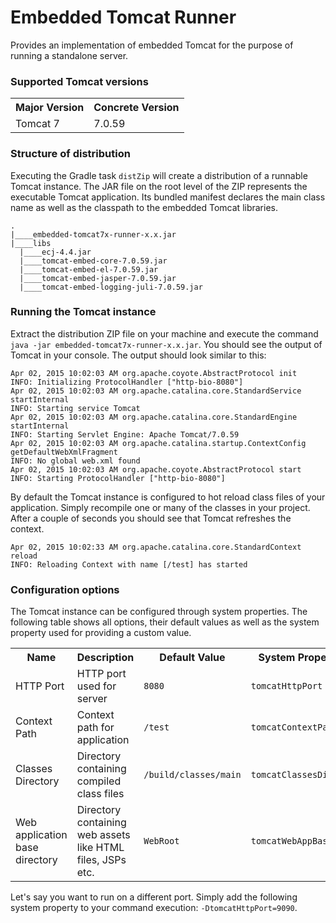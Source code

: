 # Embedded Tomcat Runner

Provides an implementation of embedded Tomcat for the purpose of running a standalone server.

### Supported Tomcat versions

<table>
    <tr>
        <th>Major Version</th>
        <th>Concrete Version</th>
    </tr>
    <tr>
        <td>Tomcat 7</td>
        <td>7.0.59</td>
    </tr>
</table>

### Structure of distribution

Executing the Gradle task `distZip` will create a distribution of a runnable Tomcat instance. The JAR file on the root
level of the ZIP represents the executable Tomcat application. Its bundled manifest declares the main class name as well
as the classpath to the embedded Tomcat libraries.

    .
    |____embedded-tomcat7x-runner-x.x.jar
    |____libs
      |____ecj-4.4.jar
      |____tomcat-embed-core-7.0.59.jar
      |____tomcat-embed-el-7.0.59.jar
      |____tomcat-embed-jasper-7.0.59.jar
      |____tomcat-embed-logging-juli-7.0.59.jar

### Running the Tomcat instance

Extract the distribution ZIP file on your machine and execute the command `java -jar embedded-tomcat7x-runner-x.x.jar`.
You should see the output of Tomcat in your console. The output should look similar to this:

    Apr 02, 2015 10:02:03 AM org.apache.coyote.AbstractProtocol init
    INFO: Initializing ProtocolHandler ["http-bio-8080"]
    Apr 02, 2015 10:02:03 AM org.apache.catalina.core.StandardService startInternal
    INFO: Starting service Tomcat
    Apr 02, 2015 10:02:03 AM org.apache.catalina.core.StandardEngine startInternal
    INFO: Starting Servlet Engine: Apache Tomcat/7.0.59
    Apr 02, 2015 10:02:03 AM org.apache.catalina.startup.ContextConfig getDefaultWebXmlFragment
    INFO: No global web.xml found
    Apr 02, 2015 10:02:03 AM org.apache.coyote.AbstractProtocol start
    INFO: Starting ProtocolHandler ["http-bio-8080"]

By default the Tomcat instance is configured to hot reload class files of your application. Simply recompile one or many
of the classes in your project. After a couple of seconds you should see that Tomcat refreshes the context.

    Apr 02, 2015 10:02:33 AM org.apache.catalina.core.StandardContext reload
    INFO: Reloading Context with name [/test] has started

### Configuration options

The Tomcat instance can be configured through system properties. The following table shows all options, their default
 values as well as the system property used for providing a custom value.

<table>
    <tr>
        <th>Name</th>
        <th>Description</th>
        <th>Default Value</th>
        <th>System Property</th>
    </tr>
    <tr>
        <td>HTTP Port</td>
        <td>HTTP port used for server</td>
        <td><code>8080</code></td>
        <td><code>tomcatHttpPort</code></td>
    </tr>
    <tr>
        <td>Context Path</td>
        <td>Context path for application</td>
        <td><code>/test</code></td>
        <td><code>tomcatContextPath</code></td>
    </tr>
    <tr>
        <td>Classes Directory</td>
        <td>Directory containing compiled class files</td>
        <td><code>/build/classes/main</code></td>
        <td><code>tomcatClassesDir</code></td>
    </tr>
    <tr>
        <td>Web application base directory</td>
        <td>Directory containing web assets like HTML files, JSPs etc.</td>
        <td><code>WebRoot</code></td>
        <td><code>tomcatWebAppBaseDir</code></td>
    </tr>
</table>

Let's say you want to run on a different port. Simply add the following system property to your command execution:
`-DtomcatHttpPort=9090`.